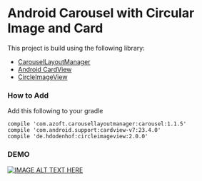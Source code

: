 # Android Carousel with Circular Image and Card

This project is build using the following library: 

-  [CarouselLayoutManager](https://github.com/Azoft/CarouselLayoutManager)
-  [Android CardView](https://developer.android.com/training/material/lists-cards.html)
-  [CircleImageView](https://github.com/hdodenhof/CircleImageView)

### How to Add

Add this following to your gradle

```text
compile 'com.azoft.carousellayoutmanager:carousel:1.1.5'
compile 'com.android.support:cardview-v7:23.4.0'
compile 'de.hdodenhof:circleimageview:2.0.0'
```

### DEMO

[![IMAGE ALT TEXT HERE](http://img.youtube.com/vi/uKUfCClXRxo/0.jpg)](http://www.youtube.com/watch?v=uKUfCClXRxo)
